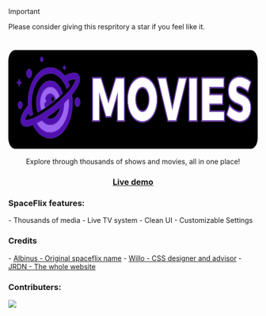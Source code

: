 > [!IMPORTANT]
> Please consider giving this respritory a star if you feel like it.
# 
<p align="center"><img src="https://github.com/GalacticNetwork/spaceflix-v2/blob/main/image/logobanner.png?raw=true" height="200">
</p>

<p align="center">Explore through thousands of shows and movies, all in one place!</p>
<h3 align="center"><a align="center" href="//s-f.pages.dev">Live demo</a></h3>
<h3>SpaceFlix features:</h3>
- Thousands of media
- Live TV system
- Clean UI
- Customizable Settings
<h3>Credits</h3>
- <a href="//github.com/albibos">Albinus - Original spaceflix name</a>
- <a href="//github.com/willoo0">Willo - CSS designer and advisor</a>
- <a href="//github.com/JustJxrdanWasDefinetlyTaken">JRDN - The whole website</a>
<h3>Contributers:</h3>
<a target="_blank" href="https://github.com/GalacticNetwork/spaceflix-v2/graphs/contributors">
  <img src="https://contrib.rocks/image?repo=GalacticNetwork/spaceflix-v2" />
</a>

